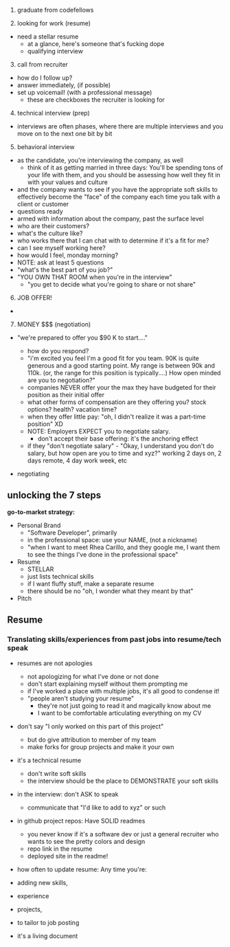 1. graduate from codefellows

2. looking for work (resume)

- need a stellar resume
  - at a glance, here's someone that's fucking dope
  - qualifying interview

3. call from recruiter

- how do I follow up?
- answer immediately, (if possible)
- set up voicemail! (with a professional message)
  - these are checkboxes the recruiter is looking for

4. technical interview (prep)

- interviews are often phases, where there are multiple interviews and you move on to the next one bit by bit

5. behavioral interview

- as the candidate, you're interviewing the company, as well
  - think of it as getting married in three days: You'll be spending tons of your life with them, and you should be assessing how well they fit in with your values and culture
- and the company wants to see if you have the appropriate soft skills to effectively become the "face" of the company each time you talk with a client or customer
- questions ready
- armed with information about the company, past the surface level
- who are their customers?
- what's the culture like?
- who works there that I can chat with to determine if it's a fit for me?
- can I see myself working here?
- how would I feel, monday morning?
- NOTE: ask at least 5 questions
- "what's the best part of you job?"
- "YOU OWN THAT ROOM when you're in the interview"
  - "you get to decide what you're going to share or not share"

6. JOB OFFER!

-

7. MONEY $$$ (negotiation)

- "we're prepared to offer you $90 K to start...."
  - how do you respond?
  - "i'm excited you feel I'm a good fit for you team. 90K is quite generous and a good starting point. My range is between 90k and 110k. (or, the range for this position is typically....) How open minded are you to negotiation?"
  - companies NEVER offer your the max they have budgeted for their position as their initial offer
  - what other forms of compensation are they offering you? stock options? health? vacation time?
  - when they offer little pay: "oh, I didn't realize it was a part-time position" XD
  - NOTE: Employers EXPECT you to negotiate salary.
    - don't accept their base offering: it's the anchoring effect
  - if they "don't negotiate salary" - "Okay, I understand you don't do salary, but how open are you to time and xyz?" working 2 days on, 2 days remote, 4 day work week, etc

- negotiating

## unlocking the 7 steps

**go-to-market strategy:**

- Personal Brand
  - "Software Developer", primarily
  - in the professional space: use your NAME, (not a nickname)
  - "when I want to meet Rhea Carillo, and they google me, I want them to see the things I've done in the professional space"
- Resume
  - STELLAR
  - just lists technical skills
  - if I want fluffy stuff, make a separate resume
  - there should be no "oh, I wonder what they meant by that"
- Pitch

## Resume

### Translating skills/experiences from past jobs into resume/tech speak

- resumes are not apologies
  - not apologizing for what I've done or not done
  - don't start explaining myself without them prompting me
  - if I've worked a place with multiple jobs, it's all good to condense it!
  - "people aren't studying your resume"
    - they're not just going to read it and magically know about me
    - I want to be comfortable articulating everything on my CV

- don't say "I only worked on this part of this project"
  - but do give attribution to member of my team
  - make forks for group projects and make it your own

- it's a technical resume
  - don't write soft skills
  - the interview should be the place to DEMONSTRATE your soft skills

- in the interview: don't ASK to speak
  - communicate that "I'd like to add to xyz" or such

- in github project repos: Have SOLID readmes
  - you never know if it's a software dev or just a general recruiter who wants to see the pretty colors and design
  - repo link in the resume
  - deployed site in the readme!

- how often to update resume: Any time you're:
- adding new skills,
- experience
- projects,
- to tailor to job posting

- it's a living document
